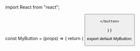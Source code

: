 import React from "react";

const MyButton = (props) => {
  return (
    <button>

    </button>
  )
}

export default MyButton;